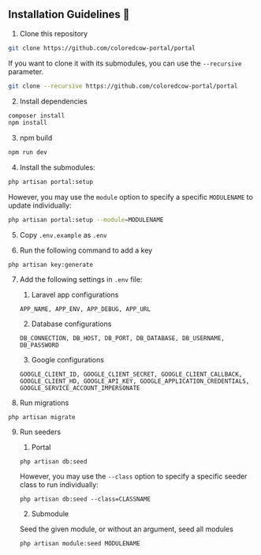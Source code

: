 ## Installation Guidelines :rocket:

1. Clone this repository
```sh
git clone https://github.com/coloredcow-portal/portal
```
If you want to clone it with its submodules, you can use the `--recursive` parameter.
```sh
git clone --recursive https://github.com/coloredcow-portal/portal
```

2. Install dependencies
```sh
composer install
npm install
```

3. npm build
```sh
npm run dev
```

4. Install the submodules:
```sh
php artisan portal:setup
```
However, you may use the ```module``` option to specify a specific ```MODULENAME``` to update individually:

```sh
php artisan portal:setup --module=MODULENAME
```

5. Copy `.env.example` as `.env`

6. Run the following command to add a key
```
php artisan key:generate
```
7. Add the following settings in `.env` file:
    1. Laravel app configurations
    ```
    APP_NAME, APP_ENV, APP_DEBUG, APP_URL
    ```

    2. Database configurations
    ```
    DB_CONNECTION, DB_HOST, DB_PORT, DB_DATABASE, DB_USERNAME, DB_PASSWORD
    ```

    3. Google configurations
    ```
    GOOGLE_CLIENT_ID, GOOGLE_CLIENT_SECRET, GOOGLE_CLIENT_CALLBACK, GOOGLE_CLIENT_HD, GOOGLE_API_KEY, GOOGLE_APPLICATION_CREDENTIALS, GOOGLE_SERVICE_ACCOUNT_IMPERSONATE
    ```

8. Run migrations
```
php artisan migrate
```

9. Run seeders
    1. Portal
    ```
    php artisan db:seed
    ```
    However, you may use the ```--class``` option to specify a specific seeder class to run individually:
    ```
    php artisan db:seed --class=CLASSNAME
    ```
    2. Submodule

    Seed the given module, or without an argument, seed all modules
    ```
    php artisan module:seed MODULENAME
    ```